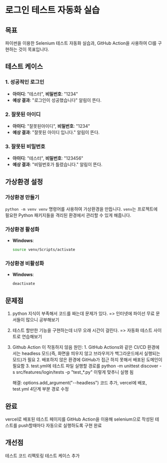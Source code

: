# 로그인 테스트 자동화 실습

## 목표

파이썬을 이용한 Selenium 테스트 자동화 실습과, GitHub Action을 사용하여 CI를 구현하는 것이 목표입니다.

## 테스트 케이스

### 1. 성공적인 로그인

- **아이디**: "테스터", **비밀번호**: "1234"
- **예상 결과**: "로그인이 성공했습니다" 알림이 뜬다.

### 2. 잘못된 아이디

- **아이디**: "잘못된아이디", **비밀번호**: "1234"
- **예상 결과**: "잘못된 아이디 입니다." 알림이 뜬다.

### 3. 잘못된 비밀번호

- **아이디**: "테스터", **비밀번호**: "123456"
- **예상 결과**: "비밀번호가 틀렸습니다." 알림이 뜬다.

## 가상환경 설정

### 가상환경 만들기

`python -m venv venv` 명령어를 사용하여 가상환경을 만듭니다. `venv`는 프로젝트에 필요한 Python 패키지들을 격리된 환경에서 관리할 수 있게 해줍니다.

### 가상환경 활성화

- **Windows**:
  ```bash
  source venv/Scripts/activate
  ```

### 가상환경 비활성화

- **Windows**:
  ```bash
  deactivate
  ```

## 문제점

1. python 지식이 부족해서 코드를 짜는데 문제가 있다.
   => 인터넷에 파이선 무료 문서들이 많으니 공부해보기
2. 테스트 할만한 기능을 구현하는데 너무 오래 시간이 걸린다.
   => 자동화 테스트 사이트로 연습해보기
3. Github Action 이 작동하지 않음
   원인: 1. GitHub Actions와 같은 CI/CD 환경에서는 headless 모드(즉, 화면을 띄우지 않고 브라우저가 백그라운드에서 실행되는 모드)가 필요 2. 배포하지 않은 환경에 GitHub가 접근 하지 못해서 배포된 도메인이 필요함 3. test.yml에 테스트 파일 실행할 경로를 python -m unittest discover -s src/features/login/tests -p "test\_\*.py" 이렇게 맞추니 실행 됨

   해결: options.add_argument("--headless") 코드 추가, vercel에 배포, test.yml 4단계 부분 경로 수정

## 완료

vercel로 배포된 테스트 페이지를 GitHub Action을 이용해 selenium으로 작성된 테스트를 push할때마다 자동으로 실행하도록 구현 완료

## 개선점

테스트 코드 리펙토링
테스트 케이스 추가
